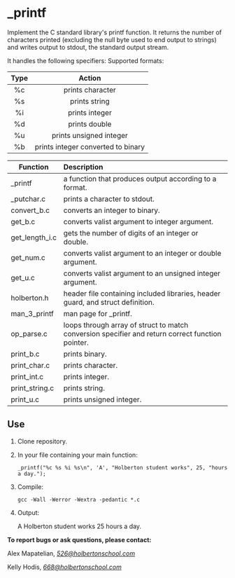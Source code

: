 # _printf


Implement the C standard library's printf function. It returns the number of characters printed (excluding the null byte used to end output to strings) and writes output to stdout, the standard output stream.

It handles the following specifiers:
Supported formats:

| Type | Action                             |
|:----:|:----------------------------------:|
| %c   | prints character                   |
| %s   | prints string                      |
| %i   | prints integer                     |
| %d   | prints double                      |
| %u   | prints unsigned integer            |
| %b   | prints integer converted to binary |


| Function       | Description                                                                                      |
| -------------- |:-------------------------------------------------------------------------------------------------|
| \_printf       | a function that produces output according to a format.                                           |
| \_putchar.c    | prints a character to stdout.                                                                    |
| convert_b.c    | converts an integer to binary.                                                                   |
| get_b.c        | converts valist argument to integer argument.                                                    |
| get_length_i.c | gets the number of digits of an integer or double.                                               |
| get_num.c      | converts valist argument to an integer or double argument.                                       |
| get_u.c        | converts valist argument to an unsigned integer argument.                                        |
| holberton.h    | header file containing included libraries, header guard, and struct definition.                  |
| man_3_printf   | man page for \_printf.                                                                           |
| op_parse.c     | loops through array of struct to match conversion specifier and return correct function pointer. |
| print_b.c      | prints binary.                                                                                   |
| print_char.c   | prints character.                                                                                |
| print_int.c    | prints integer.                                                                                  |
| print_string.c | prints string.                                                                                   |
| print_u.c      | prints unsigned integer.                                                                         |

## Use
1. Clone repository.

2. In your file containing your main function:

    ```_printf("%c %s %i %s\n", 'A', "Holberton student works", 25, "hours a day.");```

3. Compile:

    ```gcc -Wall -Werror -Wextra -pedantic *.c ```

4. Output:

    A Holberton student works 25 hours a day.
    




**To report bugs or ask questions, please contact:**

Alex Mapatelian, *526@holbertonschool.com*

Kelly Hodis, *668@holbertonschool.com*
